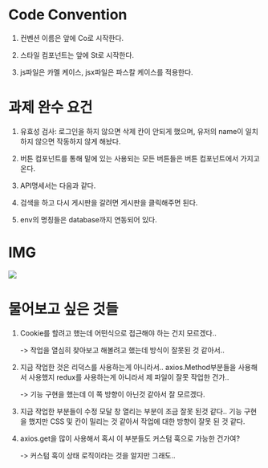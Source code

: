 # Code Convention

1. 컨벤션 이름은 앞에 Co로 시작한다.

2. 스타일 컴포넌트는 앞에 St로 시작한다.

3. js파일은 카멜 케이스, jsx파일은 파스칼 케이스를 적용한다.

# 과제 완수 요건

1. 유효성 검사: 로그인을 하지 않으면 삭제 칸이 안되게 했으며, 유저의 name이 일치하지 않으면 작동하지 않게 해놨다.

2. 버튼 컴포넌트를 통해 밑에 있는 사용되는 모든 버튼들은 버튼 컴포넌트에서 가지고 온다.

3. API명세서는 다음과 같다.

4. 검색을 하고 다시 게시판을 갈려면 게시판을 클릭해주면 된다.

5. env의 명칭들은 database까지 연동되어 있다.

# IMG

<img src="https://blog.kakaocdn.net/dn/rAP7t/btsnyKUhLJf/toSiFE2SS48dnMvruW2cpk/img.png" />

# 물어보고 싶은 것들

1. Cookie를 할려고 했는데 어떤식으로 접근해야 하는 건지 모르겠다..

   -> 작업을 열심히 찾아보고 해볼려고 했는데 방식이 잘못된 것 같아서..

2. 지금 작업한 것은 리덕스를 사용하는게 아니라서.. axios.Method부분들을 사용해서 사용했지 redux를 사용하는게 아니라서 제 파일이 잘못 작업한 건가..

   -> 기능 구현을 했는데 이 쪽 방향이 아닌것 같아서 잘 모르겠다.

3. 지금 작업한 부분들이 수정 모달 창 열리는 부분이 조금 잘못 된것 같다.. 기능 구현을 했지만
   CSS 및 칸이 밀리는 것 같아서 작업에 대한 방향이 잘못 된 것 같다.

4. axios.get을 많이 사용해서 혹시 이 부분들도 커스텀 훅으로 가능한 건가여?

   -> 커스텀 훅이 상태 로직이라는 것을 알지만 그래도..
